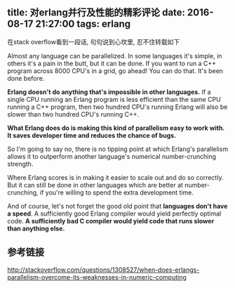title: 对erlang并行及性能的精彩评论
date: 2016-08-17 21:27:00
tags: erlang
---

在stack overflow看到一段话, 句句说到心坎里,
忍不住转载如下

Almost any language can be parallelized. In some languages it's simple, in others it's a pain in the butt, but it can be done. If you want to run a C++ program across 8000 CPU's in a grid, go ahead! You can do that. It's been done before.

**Erlang doesn't do anything that's impossible in other languages.** If a single CPU running an Erlang program is less efficient than the same CPU running a C++ program, then two hundred CPU's running Erlang will also be slower than two hundred CPU's running C++.

**What Erlang does do is making this kind of parallelism easy to work with. It saves developer time and reduces the chance of bugs.**

So I'm going to say no, there is no tipping point at which Erlang's parallelism allows it to outperform another language's numerical number-crunching strength.

Where Erlang scores is in making it easier to scale out and do so correctly. But it can still be done in other languages which are better at number-crunching, if you're willing to spend the extra development time.

And of course, let's not forget the good old point that **languages don't have a speed**. A sufficiently good Erlang compiler would yield perfectly optimal code. **A sufficiently bad C compiler would yield code that runs slower than anything else.**

## 参考链接
http://stackoverflow.com/questions/1308527/when-does-erlangs-parallelism-overcome-its-weaknesses-in-numeric-computing

